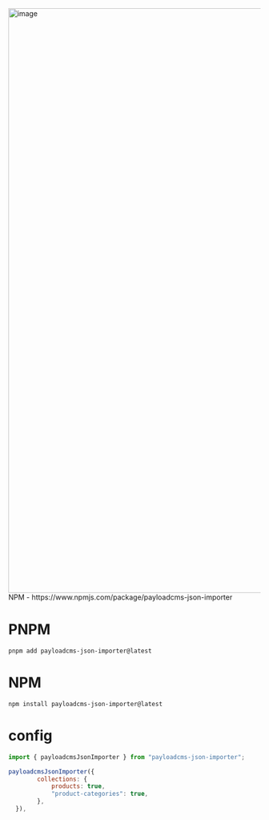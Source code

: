<img width="2463" height="1167" alt="image" src="https://github.com/user-attachments/assets/c93f136b-c9b2-49c6-adc5-4417f2824d21" />
NPM - https://www.npmjs.com/package/payloadcms-json-importer

# PNPM
```terminal
pnpm add payloadcms-json-importer@latest
```
# NPM
```terminal
npm install payloadcms-json-importer@latest
```
# config
```javascript
import { payloadcmsJsonImporter } from "payloadcms-json-importer";

payloadcmsJsonImporter({
		collections: {
			products: true,
			"product-categories": true,
		},
  }),
```
